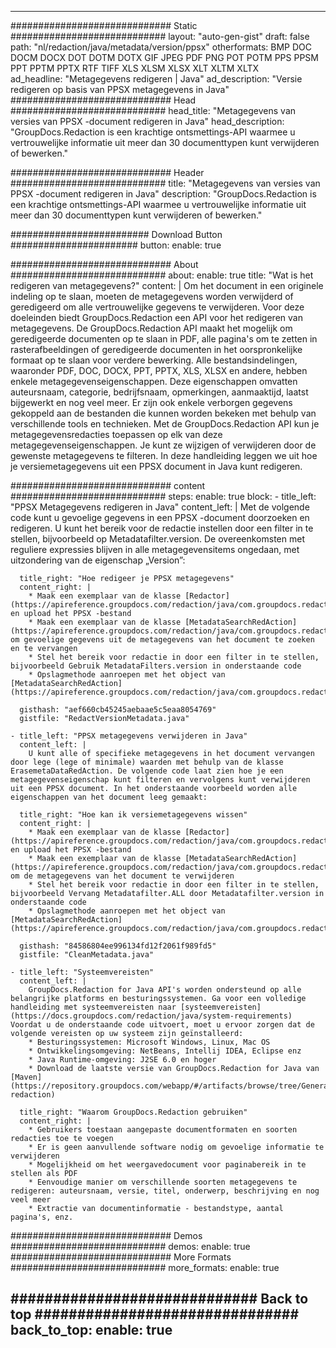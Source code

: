 
---
############################# Static ############################
layout: "auto-gen-gist" 
draft: false
path: "nl/redaction/java/metadata/version/ppsx"
otherformats: BMP DOC DOCM DOCX DOT DOTM DOTX GIF JPEG PDF PNG POT POTM PPS PPSM PPT PPTM PPTX RTF TIFF XLS XLSM XLSX XLT XLTM XLTX  
ad_headline: "Metagegevens redigeren | Java"
ad_description: "Versie redigeren op basis van PPSX metagegevens in Java"
############################# Head ############################
head_title: "Metagegevens van versies van PPSX -document redigeren in Java"
head_description: "GroupDocs.Redaction is een krachtige ontsmettings-API waarmee u vertrouwelijke informatie uit meer dan 30 documenttypen kunt verwijderen of bewerken."

############################# Header ############################
title: "Metagegevens van versies van PPSX -document redigeren in Java"
description: "GroupDocs.Redaction is een krachtige ontsmettings-API waarmee u vertrouwelijke informatie uit meer dan 30 documenttypen kunt verwijderen of bewerken."

######################### Download Button #######################
button:
    enable: true

############################# About ############################
about:
    enable: true
    title: "Wat is het redigeren van metagegevens?"
    content: |
        Om het document in een originele indeling op te slaan, moeten de metagegevens worden verwijderd of geredigeerd om alle vertrouwelijke gegevens te verwijderen. Voor deze doeleinden biedt GroupDocs.Redaction een API voor het redigeren van metagegevens. De GroupDocs.Redaction API maakt het mogelijk om geredigeerde documenten op te slaan in PDF, alle pagina's om te zetten in rasterafbeeldingen of geredigeerde documenten in het oorspronkelijke formaat op te slaan voor verdere bewerking. Alle bestandsindelingen, waaronder PDF, DOC, DOCX, PPT, PPTX, XLS, XLSX en andere, hebben enkele metagegevenseigenschappen. Deze eigenschappen omvatten auteursnaam, categorie, bedrijfsnaam, opmerkingen, aanmaaktijd, laatst bijgewerkt en nog veel meer. Er zijn ook enkele verborgen gegevens gekoppeld aan de bestanden die kunnen worden bekeken met behulp van verschillende tools en technieken. Met de GroupDocs.Redaction API kun je metagegevensredacties toepassen op elk van deze metagegevenseigenschappen. Je kunt ze wijzigen of verwijderen door de gewenste metagegevens te filteren. In deze handleiding leggen we uit hoe je versiemetagegevens uit een PPSX document in Java kunt redigeren.

############################# content ############################
steps:
    enable: true
    block:
    - title_left: "PPSX Metagegevens redigeren in Java"
      content_left: |
        Met de volgende code kunt u gevoelige gegevens in een PPSX -document doorzoeken en redigeren. U kunt het bereik voor de redactie instellen door een filter in te stellen, bijvoorbeeld op Metadatafilter.version. De overeenkomsten met reguliere expressies blijven in alle metagegevensitems ongedaan, met uitzondering van de eigenschap „Version”: 

      title_right: "Hoe redigeer je PPSX metagegevens"
      content_right: |
        * Maak een exemplaar van de klasse [Redactor](https://apireference.groupdocs.com/redaction/java/com.groupdocs.redaction/Redactor) en upload het PPSX -bestand
        * Maak een exemplaar van de klasse [MetadataSearchRedAction](https://apireference.groupdocs.com/redaction/java/com.groupdocs.redaction.redactions/MetadataSearchRedaction) om gevoelige gegevens uit de metagegevens van het document te zoeken en te vervangen
        * Stel het bereik voor redactie in door een filter in te stellen, bijvoorbeeld Gebruik MetadataFilters.version in onderstaande code
        * Opslagmethode aanroepen met het object van [MetadataSearchRedAction](https://apireference.groupdocs.com/redaction/java/com.groupdocs.redaction.redactions/MetadataSearchRedaction) 

      gisthash: "aef660cb45245aebaae5c5eaa8054769"
      gistfile: "RedactVersionMetadata.java"
      
    - title_left: "PPSX metagegevens verwijderen in Java"
      content_left: |
        U kunt alle of specifieke metagegevens in het document vervangen door lege (lege of minimale) waarden met behulp van de klasse ErasemetaDataRedAction. De volgende code laat zien hoe je een metagegevenseigenschap kunt filteren en vervolgens kunt verwijderen uit een PPSX document. In het onderstaande voorbeeld worden alle eigenschappen van het document leeg gemaakt: 
        
      title_right: "Hoe kan ik versiemetagegevens wissen"
      content_right: |
        * Maak een exemplaar van de klasse [Redactor](https://apireference.groupdocs.com/redaction/java/com.groupdocs.redaction/Redactor) en upload het PPSX -bestand
        * Maak een exemplaar van de klasse [MetadataSearchRedAction](https://apireference.groupdocs.com/redaction/java/com.groupdocs.redaction.redactions/MetadataSearchRedaction) om de metagegevens van het document te verwijderen
        * Stel het bereik voor redactie in door een filter in te stellen, bijvoorbeeld Vervang Metadatafilter.ALL door Metadatafilter.version in onderstaande code
        * Opslagmethode aanroepen met het object van [MetadataSearchRedAction](https://apireference.groupdocs.com/redaction/java/com.groupdocs.redaction.redactions/MetadataSearchRedaction) 
        
      gisthash: "84586804ee996134fd12f2061f989fd5"
      gistfile: "CleanMetadata.java"

    - title_left: "Systeemvereisten"
      content_left: |
        GroupDocs.Redaction for Java API's worden ondersteund op alle belangrijke platforms en besturingssystemen. Ga voor een volledige handleiding met systeemvereisten naar [systeemvereisten](https://docs.groupdocs.com/redaction/java/system-requirements) Voordat u de onderstaande code uitvoert, moet u ervoor zorgen dat de volgende vereisten op uw systeem zijn geïnstalleerd:
        * Besturingssystemen: Microsoft Windows, Linux, Mac OS
        * Ontwikkelingsomgeving: NetBeans, Intellij IDEA, Eclipse enz
        * Java Runtime-omgeving: J2SE 6.0 en hoger
        * Download de laatste versie van GroupDocs.Redaction for Java van [Maven](https://repository.groupdocs.com/webapp/#/artifacts/browse/tree/General/repo/com/groupdocs/groupdocs-redaction)
        
      title_right: "Waarom GroupDocs.Redaction gebruiken"
      content_right: |
        * Gebruikers toestaan aangepaste documentformaten en soorten redacties toe te voegen
        * Er is geen aanvullende software nodig om gevoelige informatie te verwijderen
        * Mogelijkheid om het weergavedocument voor paginabereik in te stellen als PDF
        * Eenvoudige manier om verschillende soorten metagegevens te redigeren: auteursnaam, versie, titel, onderwerp, beschrijving en nog veel meer
        * Extractie van documentinformatie - bestandstype, aantal pagina's, enz.
        

############################# Demos ############################
demos:
    enable: true
############################# More Formats ############################
more_formats:
    enable: true

############################# Back to top ###############################
back_to_top:
    enable: true
---